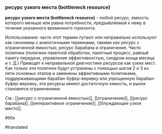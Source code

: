 ### ресурс узкого места (bottleneck resource)

**ресурс узкого места (bottleneck resource)** - любой ресурс, емкость которого меньше или равна потребности, предъявляемой к нему в течение указанного временного горизонта.

Использование: часто этот термин путают или неправильно используют как синонимы с аналогичными терминами, такими как ресурс с ограниченной емкостью, ресурс барабана и ограничение. Часто политики (политики пакетной обработки, пакетный процесс, равный пакету передачи, управление эффективностью, синдром конца месяца и т. Д.) Приводят к неправильной диагностике ресурсов как узких мест. Как только эти политики будут устранены с помощью шагов 2 и 3 из пяти основных этапов и заменены эффективными политиками, поддерживающими барабан-буфер-веревку или упрощенную барабан-буфер-веревку, эти ресурсы имеют достаточную емкость, и рынок становится ограничением.

См.: [[ресурс с ограниченной емкостью]], [[ограничение]], [[ресурс барабана]], [[интерактивное ограничение]], [[блуждающее узкое место]].

#ббк

#translated
